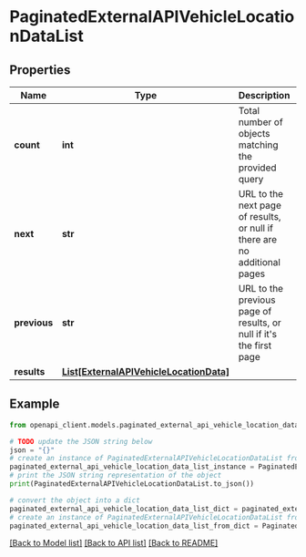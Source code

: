 # PaginatedExternalAPIVehicleLocationDataList


## Properties

Name | Type | Description | Notes
------------ | ------------- | ------------- | -------------
**count** | **int** | Total number of objects matching the provided query | 
**next** | **str** | URL to the next page of results, or null if there are no additional pages | 
**previous** | **str** | URL to the previous page of results, or null if it&#39;s the first page | 
**results** | [**List[ExternalAPIVehicleLocationData]**](ExternalAPIVehicleLocationData.md) |  | 

## Example

```python
from openapi_client.models.paginated_external_api_vehicle_location_data_list import PaginatedExternalAPIVehicleLocationDataList

# TODO update the JSON string below
json = "{}"
# create an instance of PaginatedExternalAPIVehicleLocationDataList from a JSON string
paginated_external_api_vehicle_location_data_list_instance = PaginatedExternalAPIVehicleLocationDataList.from_json(json)
# print the JSON string representation of the object
print(PaginatedExternalAPIVehicleLocationDataList.to_json())

# convert the object into a dict
paginated_external_api_vehicle_location_data_list_dict = paginated_external_api_vehicle_location_data_list_instance.to_dict()
# create an instance of PaginatedExternalAPIVehicleLocationDataList from a dict
paginated_external_api_vehicle_location_data_list_from_dict = PaginatedExternalAPIVehicleLocationDataList.from_dict(paginated_external_api_vehicle_location_data_list_dict)
```
[[Back to Model list]](../README.md#documentation-for-models) [[Back to API list]](../README.md#documentation-for-api-endpoints) [[Back to README]](../README.md)


